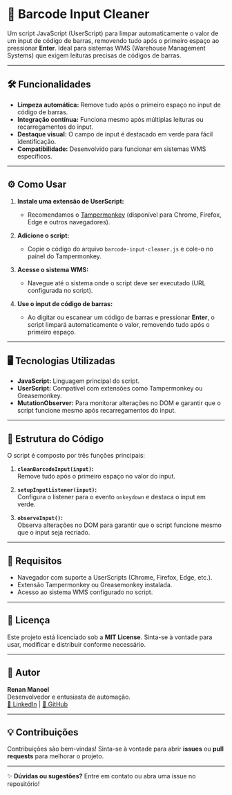 # 🚀 Barcode Input Cleaner

Um script JavaScript (UserScript) para limpar automaticamente o valor de um input de código de barras, removendo tudo após o primeiro espaço ao pressionar **Enter**. Ideal para sistemas WMS (Warehouse Management Systems) que exigem leituras precisas de códigos de barras.

---

## 🛠️ Funcionalidades

- **Limpeza automática:** Remove tudo após o primeiro espaço no input de código de barras.
- **Integração contínua:** Funciona mesmo após múltiplas leituras ou recarregamentos do input.
- **Destaque visual:** O campo de input é destacado em verde para fácil identificação.
- **Compatibilidade:** Desenvolvido para funcionar em sistemas WMS específicos.

---

## ⚙️ Como Usar

1. **Instale uma extensão de UserScript:**  
   - Recomendamos o [Tampermonkey](https://www.tampermonkey.net/) (disponível para Chrome, Firefox, Edge e outros navegadores).

2. **Adicione o script:**  
   - Copie o código do arquivo `barcode-input-cleaner.js` e cole-o no painel do Tampermonkey.

3. **Acesse o sistema WMS:**  
   - Navegue até o sistema onde o script deve ser executado (URL configurada no script).

4. **Use o input de código de barras:**  
   - Ao digitar ou escanear um código de barras e pressionar **Enter**, o script limpará automaticamente o valor, removendo tudo após o primeiro espaço.

---

## 🖥️ Tecnologias Utilizadas

- **JavaScript:** Linguagem principal do script.
- **UserScript:** Compatível com extensões como Tampermonkey ou Greasemonkey.
- **MutationObserver:** Para monitorar alterações no DOM e garantir que o script funcione mesmo após recarregamentos do input.

---

## 📂 Estrutura do Código

O script é composto por três funções principais:

1. **`cleanBarcodeInput(input)`:**  
   Remove tudo após o primeiro espaço no valor do input.

2. **`setupInputListener(input)`:**  
   Configura o listener para o evento `onkeydown` e destaca o input em verde.

3. **`observeInput()`:**  
   Observa alterações no DOM para garantir que o script funcione mesmo que o input seja recriado.

---

## 🚨 Requisitos

- Navegador com suporte a UserScripts (Chrome, Firefox, Edge, etc.).
- Extensão Tampermonkey ou Greasemonkey instalada.
- Acesso ao sistema WMS configurado no script.

---

## 📝 Licença

Este projeto está licenciado sob a **MIT License**. Sinta-se à vontade para usar, modificar e distribuir conforme necessário.

---

## 👤 Autor

**Renan Manoel**  
Desenvolvedor e entusiasta de automação.  
[🔗 LinkedIn](#) | [🐙 GitHub](#)

---

## 💡 Contribuições

Contribuições são bem-vindas! Sinta-se à vontade para abrir **issues** ou **pull requests** para melhorar o projeto.

---

✨ **Dúvidas ou sugestões?** Entre em contato ou abra uma issue no repositório!
